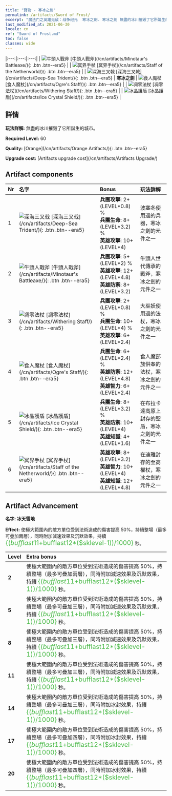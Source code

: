```yaml
---
title: "寶物 - 寒冰之劍"
permalink: /artifacts/Sword of Frost/
excerpt: "魔法门之英雄无敌：战争纪元  寒冰之劍. 寒冰之劍 無盡的冰川摧毀了它所誕生的城市。"
last_modified_at: 2021-06-30
locale: cn
ref: "Sword of Frost.md"
toc: false
classes: wide
---
```


  |:---:|:---:|:---:| 
  | ![牛頭人戰斧](/images/t/artifact_40432.png) [牛頭人戰斧](/cn/artifacts/Minotaur's Battleaxe/){: .btn .btn--era5} |   | ![冥界手杖](/images/t/artifact_40436.png) [冥界手杖](/cn/artifacts/Staff of the Netherworld/){: .btn .btn--era5} | 
  | ![深海三叉戟](/images/t/artifact_40431.png) [深海三叉戟](/cn/artifacts/Deep-Sea Trident/){: .btn .btn--era5} | **寒冰之劍** | ![食人魔杖](/images/t/artifact_40434.png) [食人魔杖](/cn/artifacts/Ogre's Staff/){: .btn .btn--era5} | 
  | ![凋零法杖](/images/t/artifact_40433.png) [凋零法杖](/cn/artifacts/Withering Staff/){: .btn .btn--era5} |   | ![冰晶護盾](/images/t/artifact_40435.png) [冰晶護盾](/cn/artifacts/Ice Crystal Shield/){: .btn .btn--era5} | 


## 詳情

 **玩法詳解:** 無盡的冰川摧毀了它所誕生的城市。

 **Required Level:** 60

 **Quality:** [Orange](/cn/artifacts/Orange Artifacts/){: .btn .btn--era5}

 **Upgrade cost:** [Artifacts upgrade cost](/cn/artifacts/Artifacts Upgrade/)



## Artifact components

  | Nr |    名字    |   Bonus | 玩法詳解 | 
  |:---|:-----------|:--------|:------------| 
  | 1 | ![深海三叉戟](/images/t/artifact_40431.png) [深海三叉戟](/cn/artifacts/Deep-Sea Trident/){: .btn .btn--era5} | **兵團攻擊**: 2+(LEVEL\*0.8) %<br/>**兵團生命**: 8+(LEVEL\*3.2) %<br/>**英雄攻擊**: 10+(LEVEL\*4) | 波塞冬使用過的兵器，寒冰之劍的元件之一 | 
  | 2 | ![牛頭人戰斧](/images/t/artifact_40432.png) [牛頭人戰斧](/cn/artifacts/Minotaur's Battleaxe/){: .btn .btn--era5} | **兵團攻擊**: 5+(LEVEL\*2) %<br/>**英雄攻擊**: 12+(LEVEL\*4.8)<br/>**英雄防禦**: 8+(LEVEL\*3.2) | 牛頭人世代傳承的戰斧，寒冰之劍的元件之一 | 
  | 3 | ![凋零法杖](/images/t/artifact_40433.png) [凋零法杖](/cn/artifacts/Withering Staff/){: .btn .btn--era5} | **兵團攻擊**: 2+(LEVEL\*0.8) %<br/>**兵團生命**: 10+(LEVEL\*4) %<br/>**英雄攻擊**: 6+(LEVEL\*2.4) | 大巫妖使用過的法杖，寒冰之劍的元件之一 | 
  | 4 | ![食人魔杖](/images/t/artifact_40434.png) [食人魔杖](/cn/artifacts/Ogre's Staff/){: .btn .btn--era5} | **兵團生命**: 6+(LEVEL\*2.4) %<br/>**英雄防禦**: 12+(LEVEL\*4.8)<br/>**英雄智力**: 6+(LEVEL\*2.4) | 食人魔部族供奉的法杖，寒冰之劍的元件之一 | 
  | 5 | ![冰晶護盾](/images/t/artifact_40435.png) [冰晶護盾](/cn/artifacts/Ice Crystal Shield/){: .btn .btn--era5} | **兵團生命**: 8+(LEVEL\*3.2) %<br/>**英雄防禦**: 10+(LEVEL\*4)<br/>**英雄知識**: 4+(LEVEL\*1.6) | 在布拉卡達高原上封存的聖盾，寒冰之劍的元件之一 | 
  | 6 | ![冥界手杖](/images/t/artifact_40436.png) [冥界手杖](/cn/artifacts/Staff of the Netherworld/){: .btn .btn--era5} | **英雄攻擊**: 8+(LEVEL\*3.2)<br/>**英雄智力**: 10+(LEVEL\*4)<br/>**英雄知識**: 12+(LEVEL\*4.8) | 在迪雅封存的至高權杖，寒冰之劍的元件之一 | 


## Artifact Advancement

 **名字: 冰天雪地**

 **Effect:** 使極大範圍內的敵方單位受到法術造成的傷害提高 50%，持續整場（最多可疊加兩層），同時附加減速效果及沉默效果，持續 <span style="color: #48b946;font-size:20px">{($bufflast11+$bufflast12*($sklevel-1))/1000}</span> 秒。

  |  Level  |    Extra bonus  | 
  |:--------|:----------------| 
  | **2** | 使極大範圍內的敵方單位受到法術造成的傷害提高 50%，持續整場（最多可疊加兩層），同時附加減速效果及沉默效果，持續 <span style="color: #48b946;font-size:20px">{($bufflast11+$bufflast12*($sklevel-1))/1000}</span> 秒。 | 
  | **5** | 使極大範圍內的敵方單位受到法術造成的傷害提高 50%，持續整場（最多可疊加三層），同時附加減速效果及沉默效果，持續 <span style="color: #48b946;font-size:20px">{($bufflast11+$bufflast12*($sklevel-1))/1000}</span> 秒。 | 
  | **8** | 使極大範圍內的敵方單位受到法術造成的傷害提高 50%，持續整場（最多可疊加三層），同時附加減速效果及沉默效果，持續 <span style="color: #48b946;font-size:20px">{($bufflast11+$bufflast12*($sklevel-1))/1000}</span> 秒。 | 
  | **11** | 使極大範圍內的敵方單位受到法術造成的傷害提高 50%，持續整場（最多可疊加三層），同時附加減速效果及沉默效果，持續 <span style="color: #48b946;font-size:20px">{($bufflast11+$bufflast12*($sklevel-1))/1000}</span> 秒。 | 
  | **14** | 使極大範圍內的敵方單位受到法術造成的傷害提高 50%，持續整場（最多可疊加三層），同時附加冰封效果，持續 <span style="color: #48b946;font-size:20px">{($bufflast11+$bufflast12*($sklevel-1))/1000}</span> 秒。 | 
  | **17** | 使極大範圍內的敵方單位受到法術造成的傷害提高 50%，持續整場（最多可疊加四層），同時附加冰封效果，持續 <span style="color: #48b946;font-size:20px">{($bufflast11+$bufflast12*($sklevel-1))/1000}</span> 秒。 | 
  | **20** | 使極大範圍內的敵方單位受到法術造成的傷害提高 50%，持續整場（最多可疊加四層），同時附加冰封效果，持續 <span style="color: #48b946;font-size:20px">{($bufflast11+$bufflast12*($sklevel-1))/1000}</span> 秒。 | 
